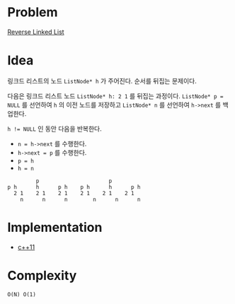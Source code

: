# Problem

[Reverse Linked List](https://leetcode.com/problems/reverse-linked-list/)

# Idea

링크드 리스트의 노드 `ListNode* h` 가 주어진다. 순서를 뒤집는
문제이다.

다음은 링크드 리스트 노드 `ListNode* h: 2 1` 를 뒤집는 과정이다.
`ListNode* p = NULL` 를 선언하여 `h` 의 이전 노드를 저장하고
`ListNode* n` 를 선언하여 `h->next` 를 백업한다.

`h != NULL` 인 동안 다음을 반복한다.

* `n = h->next` 를 수행한다.
* `h->next = p` 를 수행한다.
* `p = h` 
* `h = n`

```
         p                      p
p h      h      p h    p h      h      p h
  2 1    2 1    2 1    2 1    2 1    2 1
    n      n      n        n      n      n
```

# Implementation

* [c++11](a.cpp)

# Complexity

```
O(N) O(1)
```
